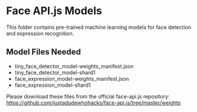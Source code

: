 
# Face API.js Models

This folder contains pre-trained machine learning models for face detection and expression recognition.

## Model Files Needed
- tiny_face_detector_model-weights_manifest.json
- tiny_face_detector_model-shard1
- face_expression_model-weights_manifest.json
- face_expression_model-shard1

Please download these files from the official face-api.js repository:
https://github.com/justadudewhohacks/face-api.js/tree/master/weights
